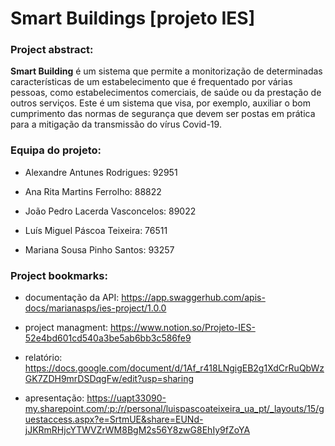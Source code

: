 # Smart Buildings [projeto IES]



### Project abstract:

**Smart Building** é um sistema que permite a monitorização de determinadas características de um estabelecimento que é frequentado por várias pessoas, como estabelecimentos comerciais, de saúde ou da prestação de outros serviços. Este é um sistema que visa, por exemplo, auxiliar o bom cumprimento das normas de segurança que devem ser postas em prática para a mitigação da transmissão do vírus Covid-19. 



### Equipa do projeto:

- Alexandre Antunes Rodrigues: 92951

- Ana Rita Martins Ferrolho: 88822

- João Pedro Lacerda Vasconcelos:  89022

- Luís Miguel Páscoa Teixeira: 76511

- Mariana Sousa Pinho Santos:  93257



### Project bookmarks:

* documentação da API: https://app.swaggerhub.com/apis-docs/marianasps/ies-project/1.0.0

* project managment: https://www.notion.so/Projeto-IES-52e4bd601cd540a3be5ab6bb3c586fe9

* relatório: https://docs.google.com/document/d/1Af_r418LNgigEB2g1XdCrRuQbWzGK7ZDH9mrDSDqgFw/edit?usp=sharing

* apresentação: https://uapt33090-my.sharepoint.com/:p:/r/personal/luispascoateixeira_ua_pt/_layouts/15/guestaccess.aspx?e=SrtmUE&share=EUNd-jJKRmRHjcYTWVZrWM8BgM2s56Y8zwG8EhIy9fZoYA